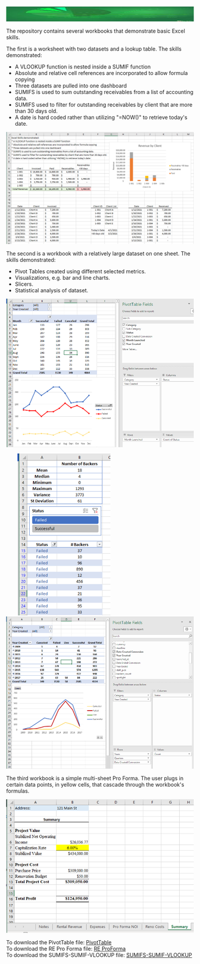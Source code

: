 <html>
<p align="center"><img width="100%" height="40" src="Images/background.jpg"></p>            
<body>
<p>
The repository contains several workbooks that demonstrate basic Excel skills.

The first is a worksheet with two datasets and a lookup table. The skills demonstrated:
* A VLOOKUP function is nested inside a SUMIF function
* Absolute and relative cell references are incorporated to allow formula copying
* Three datasets are pulled into one dashboard
* SUMIFS is used to sum outstanding receivables from a list of accounting data.
* SUMIFS used to filter for outstanding receivables by client that are more than 30 days old.
* A date is hard coded rather than utilizing "=NOW()" to retrieve today's date.

<p align="center"><img width="640" height="auto" src="Images/SUMIFS.PNG"></p> 

The second is a workbook with a relatively large dataset on one sheet. The skills demonstrated:
* Pivot Tables created using different selected metrics.
* Visualizations, e.g. bar and line charts.
* Slicers.
* Statistical analysis of dataset.

<p align="center"><img width="640" height="auto" src="Images/Pivot.PNG"></p>
  
<p style="float: center;">
    <img width="250" height="auto" hspace="30" src="Images/PivotStats.PNG"><img width="536" height="auto" src="Images/DatesPivot.PNG">
</p>

    
The third workbook is a simple multi-sheet Pro Forma. The user plugs in certain data points, in yellow cells, that cascade through the workbook's formulas.
<p align="center"><img width="640" height="auto" src="Images/RE.PNG"></p>
 
To download the PivotTable file: [PivotTable](Pivots.xlsx)<br>
To download the RE Pro Forma file: [RE ProForma](MultiSheet.xlsx)<br>
To download the SUMIFS-SUMIF-VLOOKUP file: [SUMIFS-SUMIF-VLOOKUP](SUMIF-SUMIFS-VLOOKUP.xlsx)<br>

</body>
</html>
